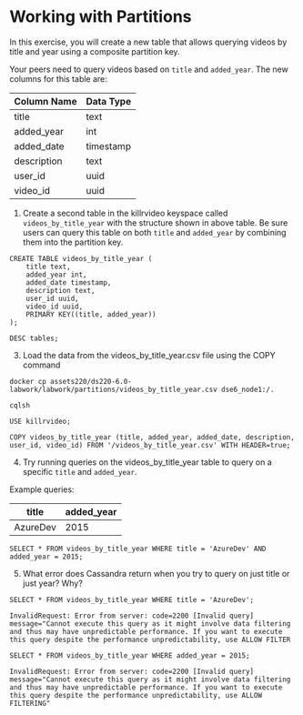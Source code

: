 # Working with Partitions

In this exercise, you will create a new table that allows querying videos by title and year using a composite partition key.

Your peers need to query videos based on `title` and `added_year`. The new columns for this table are:

| Column Name |	Data Type |
| ----------- | --------- |
| title | text |
| added_year | int |
| added_date | timestamp |
| description |	text |
| user_id |	uuid |
| video_id | uuid |

1. Create a second table in the killrvideo keyspace called `videos_by_title_year` with the structure shown in above table. Be sure users can query this table on both `title` and `added_year` by combining them into the partition key.

```
CREATE TABLE videos_by_title_year (
    title text,
    added_year int,
    added_date timestamp,
    description text,
    user_id uuid,
    video_id uuid,
    PRIMARY KEY((title, added_year))
);

DESC tables;
```

3. Load the data from the videos_by_title_year.csv file using the COPY command

```
docker cp assets220/ds220-6.0-labwork/labwork/partitions/videos_by_title_year.csv dse6_node1:/.

cqlsh

USE killrvideo;

COPY videos_by_title_year (title, added_year, added_date, description, user_id, video_id) FROM '/videos_by_title_year.csv' WITH HEADER=true;
```

4. Try running queries on the videos_by_title_year table to query on a specific `title` and `added_year`.

Example queries:

| title | added_year |
| ----- | ---------- |
| AzureDev | 2015 |

```
SELECT * FROM videos_by_title_year WHERE title = 'AzureDev' AND
added_year = 2015;
```

5. What error does Cassandra return when you try to query on just title or just year? Why?

```
SELECT * FROM videos_by_title_year WHERE title = 'AzureDev';

InvalidRequest: Error from server: code=2200 [Invalid query] message="Cannot execute this query as it might involve data filtering and thus may have unpredictable performance. If you want to execute this query despite the performance unpredictability, use ALLOW FILTER

SELECT * FROM videos_by_title_year WHERE added_year = 2015;

InvalidRequest: Error from server: code=2200 [Invalid query] message="Cannot execute this query as it might involve data filtering and thus may have unpredictable performance. If you want to execute this query despite the performance unpredictability, use ALLOW FILTERING"
```